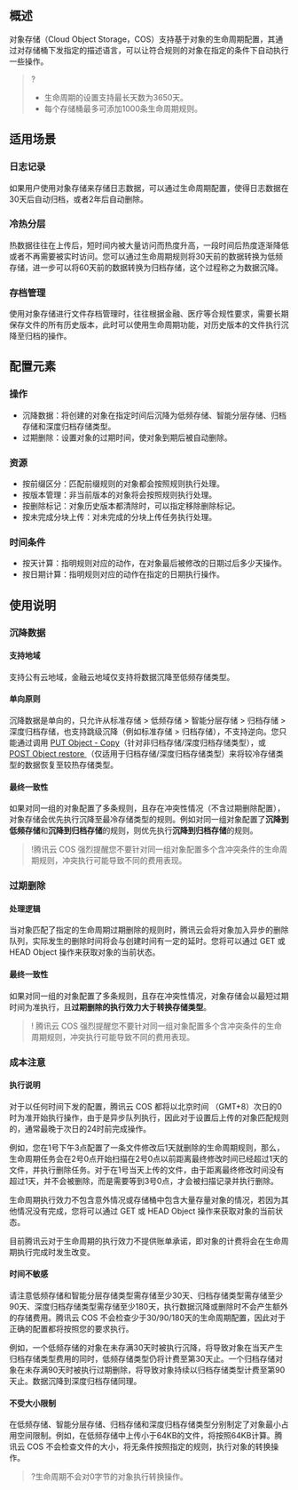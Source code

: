 ## 概述

对象存储（Cloud Object Storage，COS）支持基于对象的生命周期配置，其通过对存储桶下发指定的描述语言，可以让符合规则的对象在指定的条件下自动执行一些操作。

>?
>- 生命周期的设置支持最长天数为3650天。
>- 每个存储桶最多可添加1000条生命周期规则。

## 适用场景

### 日志记录

如果用户使用对象存储来存储日志数据，可以通过生命周期配置，使得日志数据在30天后自动归档，或者2年后自动删除。

### 冷热分层

热数据往往在上传后，短时间内被大量访问而热度升高，一段时间后热度逐渐降低或者不再需要被实时访问。您可以通过生命周期规则将30天前的数据转换为低频存储，进一步可以将60天前的数据转换为归档存储，这个过程称之为数据沉降。

### 存档管理

使用对象存储进行文件存档管理时，往往根据金融、医疗等合规性要求，需要长期保存文件的所有历史版本，此时可以使用生命周期功能，对历史版本的文件执行沉降至归档的操作。

## 配置元素

### 操作

- 沉降数据：将创建的对象在指定时间后沉降为低频存储、智能分层存储、归档存储和深度归档存储类型。
- 过期删除：设置对象的过期时间，使对象到期后被自动删除。

### 资源

- 按前缀区分：匹配前缀规则的对象都会按照规则执行处理。
- 按版本管理：非当前版本的对象将会按照规则执行处理。
- 按删除标记：对象历史版本都清除时，可以指定移除删除标记。
- 按未完成分块上传：对未完成的分块上传任务执行处理。

### 时间条件

- 按天计算：指明规则对应的动作，在对象最后被修改的日期过后多少天操作。
- 按日期计算：指明规则对应的动作在指定的日期执行操作。

## 使用说明

### 沉降数据

#### 支持地域

支持公有云地域，金融云地域仅支持将数据沉降至低频存储类型。

#### 单向原则

沉降数据是单向的，只允许从标准存储 > 低频存储 > 智能分层存储 > 归档存储 > 深度归档存储，也支持跳级沉降（例如标准存储 > 归档存储），不支持逆向。您只能通过调用 [PUT Object - Copy](https://cloud.tencent.com/document/product/436/10881)（针对非归档存储/深度归档存储类型），或 [POST Object restore ](https://cloud.tencent.com/document/product/436/12633)（仅适用于归档存储/深度归档存储类型）来将较冷存储类型的数据恢复至较热存储类型。

#### 最终一致性

如果对同一组的对象配置了多条规则，且存在冲突性情况（不含过期删除配置），对象存储会优先执行沉降至最冷存储类型的规则。例如对同一组对象配置了**沉降到低频存储**和**沉降到归档存储**的规则，则优先执行**沉降到归档存储**的规则。
>!腾讯云 COS 强烈提醒您不要针对同一组对象配置多个含冲突条件的生命周期规则，冲突执行可能导致不同的费用表现。

### 过期删除

#### 处理逻辑

当对象匹配了指定的生命周期过期删除的规则时，腾讯云会将对象加入异步的删除队列，实际发生的删除时间将会与创建时间有一定的延时。您将可以通过 GET 或 HEAD Object 操作来获取对象的当前状态。

#### 最终一致性
如果对同一组的对象配置了多条规则，且存在冲突性情况，对象存储会以最短过期时间为准执行，且**过期删除的执行效力大于转换存储类型**。

>! 腾讯云 COS 强烈提醒您不要针对同一组对象配置多个含冲突条件的生命周期规则，冲突执行可能导致不同的费用表现。
>

### 成本注意

#### 执行说明

对于以任何时间下发的配置，腾讯云 COS 都将以北京时间 （GMT+8）次日的0时为准开始执行操作，由于是异步队列执行，因此对于设置后上传的对象匹配规则的，通常最晚于次日的24时前完成操作。

例如，您在1号下午3点配置了一条文件修改后1天就删除的生命周期规则，那么，生命周期任务会在2号0点开始扫描在2号0点以前距离最终修改时间已经超过1天的文件，并执行删除任务。对于在1号当天上传的文件，由于距离最终修改时间没有超过1天，并不会被删除，而是需要等到3号0点，才会被扫描记录并执行删除。

生命周期执行效力不包含意外情况或存储桶中包含大量存量对象的情况，若因为其他情况没有完成，您将可以通过 GET 或 HEAD Object 操作来获取对象的当前状态。

目前腾讯云对于生命周期的执行效力不提供账单承诺，即对象的计费将会在生命周期执行完成时发生改变。

#### 时间不敏感

请注意低频存储和智能分层存储类型需存储至少30天、归档存储类型需存储至少90天、深度归档存储类型需存储至少180天，执行数据沉降或删除时不会产生额外的存储费用。腾讯云 COS 不会检查少于30/90/180天的生命周期配置，因此对于正确的配置都将按照您的要求执行。

例如，一个低频存储的对象在未存满30天时被执行沉降，将导致对象在当天产生归档存储类型费用的同时，低频存储类型仍将计费至第30天止。一个归档存储对象在未存满90天时被执行过期删除，将导致对象持续以归档存储类型计费至第90天止。数据沉降到深度归档存储同理。

#### 不受大小限制

在低频存储、智能分层存储、归档存储和深度归档存储类型分别制定了对象最小占用空间限制。例如，在低频存储中上传小于64KB的文件，将按照64KB计算。腾讯云 COS 不会检查文件的大小，将无条件按照指定的规则，执行对象的转换操作。 

>?生命周期不会对0字节的对象执行转换操作。
